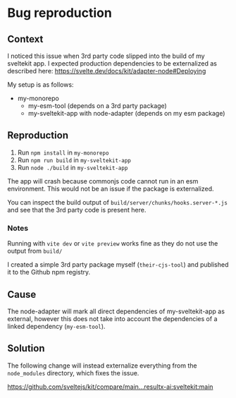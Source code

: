 # Bug reproduction
## Context

I noticed this issue when 3rd party code slipped into the build of my sveltekit app. I expected production dependencies to be externalized as described here: https://svelte.dev/docs/kit/adapter-node#Deploying

My setup is as follows:
- my-monorepo
  - my-esm-tool (depends on a 3rd party package)
  - my-sveltekit-app with node-adapter (depends on my esm package)

## Reproduction

1. Run `npm install` in `my-monorepo`
2. Run `npm run build` in `my-sveltekit-app`
3. Run `node ./build` in `my-sveltekit-app`

The app will crash because commonjs code cannot run in an esm environment. This would not be an issue if the package is externalized.

You can inspect the build output of `build/server/chunks/hooks.server-*.js` and see that the 3rd party code is present here.

### Notes

Running with `vite dev` or `vite preview` works fine as they do not use the output from `build/`

I created a simple 3rd party package myself (`their-cjs-tool`) and published it to the Github npm registry.

## Cause

The node-adapter will mark all direct dependencies of my-sveltekit-app as external, however this does not take into account the dependencies of a linked dependency (`my-esm-tool`).



## Solution

The following change will instead externalize everything from the `node_modules` directory, which fixes the issue.

https://github.com/sveltejs/kit/compare/main...resultx-ai:sveltekit:main
